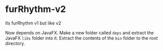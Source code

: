 # furRhythm-v2
Its furRhythm v1 but like v2

Now depends on JavaFX. Make a new folder called `deps` and extract the JavaFX `libs` folder into it. Extract the contents of the `bin` folder to the root directory.